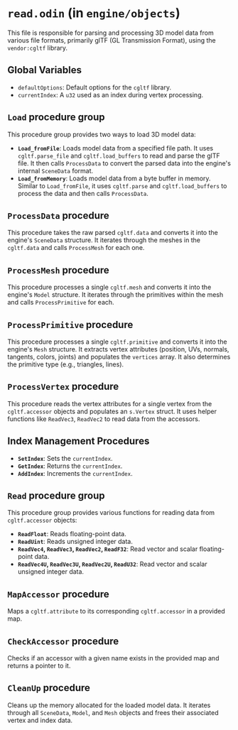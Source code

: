 # `read.odin` (in `engine/objects`)

This file is responsible for parsing and processing 3D model data from various file formats, primarily glTF (GL Transmission Format), using the `vendor:cgltf` library.

## Global Variables

-   `defaultOptions`: Default options for the `cgltf` library.
-   `currentIndex`: A `u32` used as an index during vertex processing.

## `Load` procedure group

This procedure group provides two ways to load 3D model data:

-   **`Load_fromFile`**: Loads model data from a specified file path. It uses `cgltf.parse_file` and `cgltf.load_buffers` to read and parse the glTF file. It then calls `ProcessData` to convert the parsed data into the engine's internal `SceneData` format.
-   **`Load_fromMemory`**: Loads model data from a byte buffer in memory. Similar to `Load_fromFile`, it uses `cgltf.parse` and `cgltf.load_buffers` to process the data and then calls `ProcessData`.

## `ProcessData` procedure

This procedure takes the raw parsed `cgltf.data` and converts it into the engine's `SceneData` structure. It iterates through the meshes in the `cgltf.data` and calls `ProcessMesh` for each one.

## `ProcessMesh` procedure

This procedure processes a single `cgltf.mesh` and converts it into the engine's `Model` structure. It iterates through the primitives within the mesh and calls `ProcessPrimitive` for each.

## `ProcessPrimitive` procedure

This procedure processes a single `cgltf.primitive` and converts it into the engine's `Mesh` structure. It extracts vertex attributes (position, UVs, normals, tangents, colors, joints) and populates the `vertices` array. It also determines the primitive type (e.g., triangles, lines).

## `ProcessVertex` procedure

This procedure reads the vertex attributes for a single vertex from the `cgltf.accessor` objects and populates an `s.Vertex` struct. It uses helper functions like `ReadVec3`, `ReadVec2` to read data from the accessors.

## Index Management Procedures

-   **`SetIndex`**: Sets the `currentIndex`.
-   **`GetIndex`**: Returns the `currentIndex`.
-   **`AddIndex`**: Increments the `currentIndex`.

## `Read` procedure group

This procedure group provides various functions for reading data from `cgltf.accessor` objects:

-   **`ReadFloat`**: Reads floating-point data.
-   **`ReadUint`**: Reads unsigned integer data.
-   **`ReadVec4`, `ReadVec3`, `ReadVec2`, `ReadF32`**: Read vector and scalar floating-point data.
-   **`ReadVec4U`, `ReadVec3U`, `ReadVec2U`, `ReadU32`**: Read vector and scalar unsigned integer data.

## `MapAccessor` procedure

Maps a `cgltf.attribute` to its corresponding `cgltf.accessor` in a provided map.

## `CheckAccessor` procedure

Checks if an accessor with a given name exists in the provided map and returns a pointer to it.

## `CleanUp` procedure

Cleans up the memory allocated for the loaded model data. It iterates through all `SceneData`, `Model`, and `Mesh` objects and frees their associated vertex and index data.
